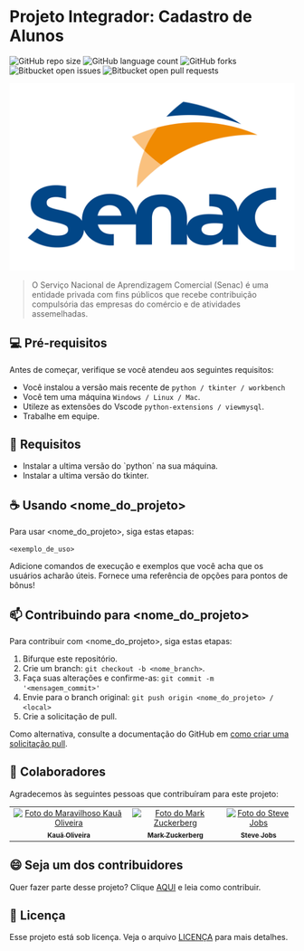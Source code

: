 # Projeto Integrador: Cadastro de Alunos

![GitHub repo size](https://img.shields.io/github/repo-size/iuricode/README-template?style=for-the-badge)
![GitHub language count](https://img.shields.io/github/languages/count/iuricode/README-template?style=for-the-badge)
![GitHub forks](https://img.shields.io/github/forks/iuricode/README-template?style=for-the-badge)
![Bitbucket open issues](https://img.shields.io/bitbucket/issues/iuricode/README-template?style=for-the-badge)
![Bitbucket open pull requests](https://img.shields.io/bitbucket/pr-raw/iuricode/README-template?style=for-the-badge)

<img src="senac.jfif" alt="Exemplo imagem">

> O Serviço Nacional de Aprendizagem Comercial (Senac) é uma entidade privada com fins públicos que recebe contribuição compulsória das empresas do comércio e de atividades assemelhadas.

## 💻 Pré-requisitos

Antes de começar, verifique se você atendeu aos seguintes requisitos:

- Você instalou a versão mais recente de `python / tkinter / workbench`
- Você tem uma máquina `Windows / Linux / Mac`.
- Utileze as extensões do Vscode `python-extensions / viewmysql`.
- Trabalhe em equipe.

## 🚀 Requisitos <Cadastro de Alunos>

* Instalar a ultima versão do `python´ na sua máquina.
* Instalar a ultima versão do tkinter.



## ☕ Usando <nome_do_projeto>

Para usar <nome_do_projeto>, siga estas etapas:

```
<exemplo_de_uso>
```

Adicione comandos de execução e exemplos que você acha que os usuários acharão úteis. Fornece uma referência de opções para pontos de bônus!

## 📫 Contribuindo para <nome_do_projeto>

Para contribuir com <nome_do_projeto>, siga estas etapas:

1. Bifurque este repositório.
2. Crie um branch: `git checkout -b <nome_branch>`.
3. Faça suas alterações e confirme-as: `git commit -m '<mensagem_commit>'`
4. Envie para o branch original: `git push origin <nome_do_projeto> / <local>`
5. Crie a solicitação de pull.

Como alternativa, consulte a documentação do GitHub em [como criar uma solicitação pull](https://help.github.com/en/github/collaborating-with-issues-and-pull-requests/creating-a-pull-request).

## 🤝 Colaboradores

Agradecemos às seguintes pessoas que contribuíram para este projeto:

<table>
  <tr>
    <td align="center">
      <a href="#" title="defina o titulo do link">
        <img src="https://scontent-for1-1.cdninstagram.com/v/t51.2885-19/438582001_427559419868914_3435227086112732466_n.jpg?stp=dst-jpg_s150x150&_nc_ht=scontent-for1-1.cdninstagram.com&_nc_cat=110&_nc_ohc=I8UFUapdwAEQ7kNvgGmQc9y&edm=AEhyXUkBAAAA&ccb=7-5&oh=00_AYAune99rBUORbmI9CH5G3PhpDBYgP1HLzMz41plJ7IFlg&oe=668B3C30&_nc_sid=8f1549" width="100px;" alt="Foto do Maravilhoso Kauã Oliveira"/><br>
        <sub>
          <b>Kauã Oliveira</b>
        </sub>
      </a>
    </td>
    <td align="center">
      <a href="#" title="defina o titulo do link">
        <img src="https://s2.glbimg.com/FUcw2usZfSTL6yCCGj3L3v3SpJ8=/smart/e.glbimg.com/og/ed/f/original/2019/04/25/zuckerberg_podcast.jpg" width="100px;" alt="Foto do Mark Zuckerberg"/><br>
        <sub>
          <b>Mark Zuckerberg</b>
        </sub>
      </a>
    </td>
    <td align="center">
      <a href="#" title="defina o titulo do link">
        <img src="https://miro.medium.com/max/360/0*1SkS3mSorArvY9kS.jpg" width="100px;" alt="Foto do Steve Jobs"/><br>
        <sub>
          <b>Steve Jobs</b>
        </sub>
      </a>
    </td>
  </tr>
</table>

## 😄 Seja um dos contribuidores

Quer fazer parte desse projeto? Clique [AQUI](CONTRIBUTING.md) e leia como contribuir.

## 📝 Licença

Esse projeto está sob licença. Veja o arquivo [LICENÇA](LICENSE.md) para mais detalhes.